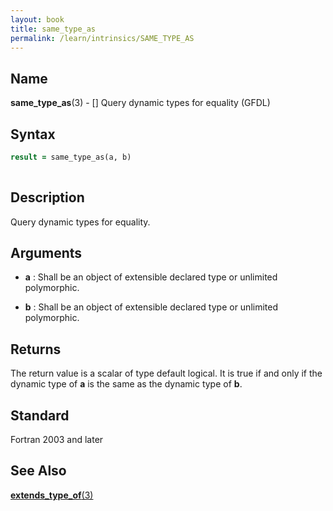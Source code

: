 ```yaml
---
layout: book
title: same_type_as
permalink: /learn/intrinsics/SAME_TYPE_AS
---
```

## __Name__

__same\_type\_as__(3) - \[\] Query dynamic types for equality
(GFDL)

## __Syntax__
```fortran
result = same_type_as(a, b)
     
```
## __Description__

Query dynamic types for equality.

## __Arguments__

  - __a__
    : Shall be an object of extensible declared type or unlimited
    polymorphic.

  - __b__
    : Shall be an object of extensible declared type or unlimited
    polymorphic.

## __Returns__

The return value is a scalar of type default logical. It is true if and
only if the dynamic type of __a__ is the same as the dynamic type of __b__.

## __Standard__

Fortran 2003 and later

## __See Also__

[__extends\_type\_of__(3)](EXTENDS_TYPE_OF)
